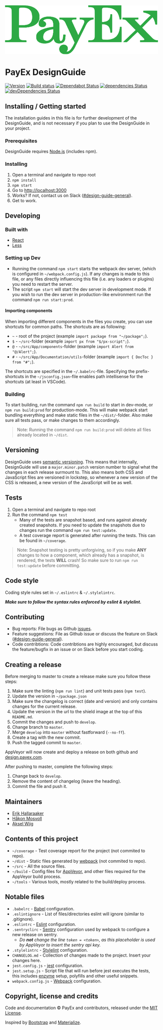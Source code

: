 ![PayEx logo](./src/img/px-logo.svg)

# PayEx DesignGuide

[![Version](https://img.shields.io/badge/Version-0.14.0-blue.svg)](https://ci.appveyor.com/project/erikhallaraaker/design-payex-com/branch/master)
[![Build status](https://ci.appveyor.com/api/projects/status/1dii19sqw1m7xtsn/branch/master?svg=true)](https://ci.appveyor.com/project/PayEx/design-payex-com/branch/master)
[![Dependabot Status](https://api.dependabot.com/badges/status?host=github&repo=PayEx/design.payex.com)](https://dependabot.com)
[![dependencies Status](https://david-dm.org/payex/design.payex.com/status.svg)](https://david-dm.org/payex/design.payex.com)
[![devDependencies Status](https://david-dm.org/payex/design.payex.com/dev-status.svg)](https://david-dm.org/payex/design.payex.com?type=dev)

## Installing / Getting started

The installation guides in this file is for further development of the DesignGuide, and is not necessary if you plan to use the DesignGuide in your project.

### Prerequisites

DesignGuide requires [Node.js](https://nodejs.org/en/) (includes npm).

### Installing

1. Open a terminal and navigate to repo root
2. `npm install`
3. `npm start`
4. Go to <http://localhost:3000>
5. Works? If not, contact us on Slack ([#design-guide-general](https://payex.slack.com/messages/C0L3W8B2S/)).
6. Get to work.

## Developing

### Built with

* [React](https://reactjs.org/)
* [Less](http://lesscss.org/)

### Setting up Dev

* Running the command `npm start` starts the webpack dev server, (which is configured in `~/webpack.config.js`). If any changes is made to this file, or any files directly influencing this file (i.e. any loaders or plugins) you need to restart the server.
* The script `npm start` will start the dev server in development mode. If you wish to run the dev server in production-like environment run the command `npm run start:prod`.

#### Importing components

When importing different components in the files you create, you can use shortcuts for common paths. The shortcuts are as following:

* `~` - root of the project (example `import package from "~/package";`).
* `$` - `~/src`-folder (example `import px from "$/px-script";`).
* `@` - `~/src/App/components`-folder (example `import Alert from "@/Alert";`).
* `#` - `~/src/App/Documentation/utils`-folder (example `import { DocToc } from "#";`).

The shortcuts are specified in the `~/.babelrc`-file. Specifying the prefix-shortcuts in the `~/jsconfig.json`-file enables path intellisense for the shortcuts (at least in VSCode).

### Building

To start building, run the command `npm run build` to start in dev-mode, or `npm run build:prod` for production-mode. This will make webpack start bundling everything and make static files in the `~/dist/`-folder. Also make sure all tests pass, or make changes to them accordingly.
> Note: Running the command `npm run build:prod` will delete all files already located in `~/dist`.

## Versioning

DesignGuide uses [semantic versioning](http://semver.org/). This means that internally, DesignGuide will use a `major.minor.patch` version number to signal what the changes in each release surmount to. This also means both CSS and JavaScript files are versioned in lockstep, so whenever a new version of the CSS is released, a new version of the JavaScript will be as well.

## Tests

1. Open a terminal and navigate to repo root
2. Run the command `npm test`
    * Many of the tests are snapshot based, and runs against already created snapshots. If you need to update the snapshots due to changes run the command `npm run test:update`.
    * A test coverage report is generated after running the tests. This can be found in `~/coverage`.
> Note: Snapshot testing is pretty unforgiving, so if you make __ANY__ changes to how a component, which already has a snapshot, is rendered, the tests __WILL__ crash! So make sure to run `npm run test:update` before committing.

## Code style

Coding style rules set in `~/.eslintrc` & `~/.stylelintrc`.

__*Make sure to follow the syntax rules enforced by eslint & stylelint.*__

## Contributing

* Bug reports: File bugs as Github [issues](https://github.com/PayEx/design.payex.com/issues).
* Feature suggestions: File as Github issue or discuss the feature on Slack ([#design-guide-general](https://payex.slack.com/messages/C0L3W8B2S/)).
* Code contribtions: Code contribtions are highly encouraged, but discuss the feature/bugfix in an issue or on Slack before you start coding.

## Creating a release

Before merging to master to create a release make sure you follow these steps:

1. Make sure the linting (`npm run lint`) and unit tests pass (`npm test`).
2. Update the version in `~/package.json`
3. Make sure the changelog is correct (date and version) and only contains changes for the current release.
4. Update the version in the url to the shield image at the top of this `README.md`.
5. Commit the changes and push to `develop`.
6. Change branch to `master`.
7. Merge `develop` into `master` without fastforward (`--no-ff`).
8. Create a tag with the new commit.
9. Push the tagged commit to `master`.

AppVeyor will now create and deploy a release on both github and [design.payex.com](https://design.payex.com).

After pushing to master, complete the following steps:

1. Change back to `develop`.
2. Remove the content of changelog (leave the heading).
3. Commit the file and push it.

## Maintainers

* [Erik Hallaraaker](https://github.com/erikhallaraaker)
* [Håkon Mosvoll](https://github.com/hmosvoll)
* [Aksel Wiig](https://github.com/Akswii)

## Contents of this project

* `~/coverage` - Test coverage report for the project (not commited to repo).
* `~/dist` - Static files generated by [webpack](https://webpack.js.org/) (not commited to repo).
* `~/src` - All the source files.
* `~/build` - Config files for [AppVeyor](https://www.appveyor.com/), and other files required for the AppVeyor build process.
* `~/tools` - Various tools, mostly related to the build/deploy process.

## Notable files

* `.babelrc` - [Babel](https://babeljs.io/) configuration.
* `.eslintignore` - List of files/directories eslint will ignore (similar to .gitignore).
* `.eslintrc` - [Eslint](https://eslint.org/) configuration.
* `.sentryclirc` - [Sentry](https://sentry.io) configuration used by webpack to configure a new release on sentry.
    * _Do __not__ change the line `token = <token>`, as this placeholder is used by AppVeyor to insert the sentry api key._
* `.stylelintrc` - [Stylelint](https://stylelint.io/) configuration.
* `CHANGELOG.md` - Collection of changes made to the project. Insert your changes here.
* `jest.config.js` - [jest](https://facebook.github.io/jest/) configuration.
* `jest.setup.js` - Script file that will run before jest executes the tests, this includes [enzyme](http://airbnb.io/enzyme/) setup, polyfills and other useful snippets.
* `webpack.config.js` - [Webpack](https://webpack.js.org/) configuration.

## Copyright, license and credits

Code and documentation © PayEx and contributors, released under the [MIT License](LICENSE).

Inspired by [Bootstrap](http://getbootstrap.com/) and [Materialize](https://materializecss.com/).
